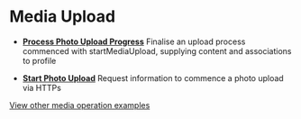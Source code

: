 # Media Upload

- **[Process Photo Upload Progress](/example-operations/media/upload/ProcessPhotoUploadProgress.graphql)**
  Finalise an upload process commenced with startMediaUpload, supplying content
  and associations to profile

- **[Start Photo Upload](/example-operations/media/upload/StartPhotoUpload.graphql)**
  Request information to commence a photo upload via HTTPs

[View other media operation examples](/example-operations/media)
